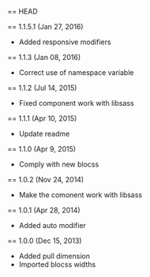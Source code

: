 == HEAD

== 1.1.5.1 (Jan 27, 2016)

* Added responsive modifiers

== 1.1.3 (Jan 08, 2016)

* Correct use of namespace variable

== 1.1.2 (Jul 14, 2015)

* Fixed component work with libsass

== 1.1.1 (Apr 10, 2015)

* Update readme

== 1.1.0 (Apr 9, 2015)

* Comply with new blocss

== 1.0.2 (Nov 24, 2014)

* Make the comonent work with libsass

== 1.0.1 (Apr 28, 2014)

* Added auto modifier

== 1.0.0 (Dec 15, 2013)

* Added pull dimension
* Imported blocss widths
